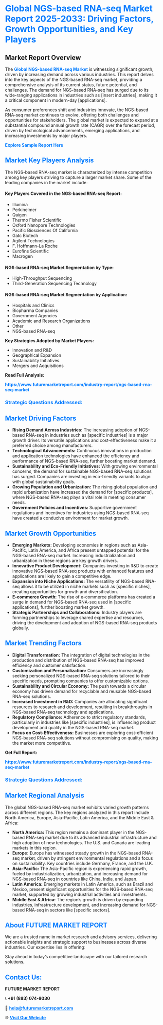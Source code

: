 <h1 style="color: #007BFF;">Global NGS-based RNA-seq Market Report 2025-2033: Driving Factors, Growth Opportunities, and Key Players</h1>

<section id="overview">
<h2>Market Report Overview</h2>
<p>The <a href="https://www.futuremarketreport.com/industry-report/ngs-based-rna-seq-market" style="color: #007BFF; text-decoration: none;"><strong>Global NGS-based RNA-seq Market</strong></a> is witnessing significant growth, driven by increasing demand across various industries. This report delves into the key aspects of the NGS-based RNA-seq market, providing a comprehensive analysis of its current status, future potential, and challenges. The demand for NGS-based RNA-seq has surged due to its wide-ranging applications in industries such as [insert industries], making it a critical component in modern-day [applications].</p>
<p>As consumer preferences shift and industries innovate, the NGS-based RNA-seq market continues to evolve, offering both challenges and opportunities for stakeholders. The global market is expected to expand at a substantial compound annual growth rate (CAGR) over the forecast period, driven by technological advancements, emerging applications, and increasing investments by major players.</p>
</section>

<section id="overview">
<p><a href="https://www.futuremarketreport.com/request-sample/reportId=122456" style="color: #007BFF; text-decoration: none;"><strong>Explore Sample Report Here</strong></a></p>
</section>

<section id="key-players">
<h2 style="color: #007BFF;">Market Key Players Analysis</h2>
<p>The NGS-based RNA-seq market is characterized by intense competition among key players striving to capture a larger market share. Some of the leading companies in the market include:</p>
<h4>Key Players Covered in the NGS-based RNA-seq Report:</h4>
<ul><li>Illumina</li><li>Perkinelmer</li><li>Qaigen</li><li>Thermo Fisher Scientific</li><li>Oxford Nanopore Technologies</li><li>Pacific Biosciences Of California</li><li>Gatc Biotech</li><li>Agilent Technologies</li><li>F. Hoffmann-La Roche</li><li>Eurofins Scientific</li><li>Macrogen</li></ul>
<h4>NGS-based RNA-seq Market Segmentation by Type:</h4>
<ul><li>High-Throughput Sequencing</li><li>Third-Generation Sequencing Technology</li></ul>

<h4>NGS-based RNA-seq Market Segmentation by Application:</h4>
<ul><li>Hospitals and Clinics</li><li>Biopharma Companies</li><li>Government Agencies</li><li>Academic and Research Organizations</li><li>Other</li><li>NGS-based RNA-seq</li></ul>
<p><strong>Key Strategies Adopted by Market Players:</strong></p>
<ul>
<li>Innovation and R&D</li>
<li>Geographical Expansion</li>
<li>Sustainability Initiatives</li>
<li>Mergers and Acquisitions</li>
</ul>
</section>

<section>
<p><strong>Read Full Analysis: </strong></p><a href="https://www.futuremarketreport.com/industry-report/ngs-based-rna-seq-market" style="color: #007BFF; text-decoration: none;"><strong>https://www.futuremarketreport.com/industry-report/ngs-based-rna-seq-market</strong></a>
<h3 style="color: #007BFF;">Strategic Questions Addressed:</h3>
</section>

<section id="driving-factors">
<h2 style="color: #007BFF;">Market Driving Factors</h2>
<ul>
<li><strong>Rising Demand Across Industries:</strong> The increasing adoption of NGS-based RNA-seq in industries such as [specific industries] is a major growth driver. Its versatile applications and cost-effectiveness make it a preferred choice among manufacturers.</li>
<li><strong>Technological Advancements:</strong> Continuous innovations in production and application technologies have enhanced the efficiency and performance of NGS-based RNA-seq, further boosting market demand.</li>
<li><strong>Sustainability and Eco-Friendly Initiatives:</strong> With growing environmental concerns, the demand for sustainable NGS-based RNA-seq solutions has surged. Companies are investing in eco-friendly variants to align with global sustainability goals.</li>
<li><strong>Growing Population and Urbanization:</strong> The rising global population and rapid urbanization have increased the demand for [specific products], where NGS-based RNA-seq plays a vital role in meeting consumer needs.</li>
<li><strong>Government Policies and Incentives:</strong> Supportive government regulations and incentives for industries using NGS-based RNA-seq have created a conducive environment for market growth.</li>
</ul>
</section>

<section id="growth-opportunities">
<h2 style="color: #007BFF;">Market Growth Opportunities</h2>
<ul>
<li><strong>Emerging Markets:</strong> Developing economies in regions such as Asia-Pacific, Latin America, and Africa present untapped potential for the NGS-based RNA-seq market. Increasing industrialization and urbanization in these regions are key growth drivers.</li>
<li><strong>Innovative Product Development:</strong> Companies investing in R&D to create innovative NGS-based RNA-seq products with enhanced features and applications are likely to gain a competitive edge.</li>
<li><strong>Expansion into Niche Applications:</strong> The versatility of NGS-based RNA-seq allows it to be utilized in niche markets such as [specific niches], creating opportunities for growth and diversification.</li>
<li><strong>E-commerce Growth:</strong> The rise of e-commerce platforms has created a surge in demand for NGS-based RNA-seq used in [specific applications], further boosting market growth.</li>
<li><strong>Strategic Partnerships and Collaborations:</strong> Industry players are forming partnerships to leverage shared expertise and resources, driving the development and adoption of NGS-based RNA-seq products globally.</li>
</ul>
</section>

<section id="trending-factors">
<h2 style="color: #007BFF;">Market Trending Factors</h2>
<ul>
<li><strong>Digital Transformation:</strong> The integration of digital technologies in the production and distribution of NGS-based RNA-seq has improved efficiency and customer satisfaction.</li>
<li><strong>Customization and Personalization:</strong> Consumers are increasingly seeking personalized NGS-based RNA-seq solutions tailored to their specific needs, prompting companies to offer customizable options.</li>
<li><strong>Sustainability and Circular Economy:</strong> The push towards a circular economy has driven demand for recyclable and reusable NGS-based RNA-seq solutions.</li>
<li><strong>Increased Investment in R&D:</strong> Companies are allocating significant resources to research and development, resulting in breakthroughs in NGS-based RNA-seq technology and applications.</li>
<li><strong>Regulatory Compliance:</strong> Adherence to strict regulatory standards, particularly in industries like [specific industries], is influencing product development and quality in the NGS-based RNA-seq market.</li>
<li><strong>Focus on Cost-Effectiveness:</strong> Businesses are exploring cost-efficient NGS-based RNA-seq solutions without compromising on quality, making the market more competitive.</li>
</ul>
</section>

<section>
<p><strong>Get Full Report: </strong></p><a href="https://www.futuremarketreport.com/industry-report/ngs-based-rna-seq-market" style="color: #007BFF; text-decoration: none;"><strong>https://www.futuremarketreport.com/industry-report/ngs-based-rna-seq-market</strong></a>
<h3 style="color: #007BFF;">Strategic Questions Addressed:</h3>
</section>


<section id="regional-analysis">
<h2 style="color: #007BFF;">Market Regional Analysis</h2>
<p>The global NGS-based RNA-seq market exhibits varied growth patterns across different regions. The key regions analyzed in this report include North America, Europe, Asia-Pacific, Latin America, and the Middle East & Africa:</p>
<ul>
<li><strong>North America:</strong> This region remains a dominant player in the NGS-based RNA-seq market due to its advanced industrial infrastructure and high adoption of new technologies. The U.S. and Canada are leading markets in this region.</li>
<li><strong>Europe:</strong> Europe has witnessed steady growth in the NGS-based RNA-seq market, driven by stringent environmental regulations and a focus on sustainability. Key countries include Germany, France, and the U.K.</li>
<li><strong>Asia-Pacific:</strong> The Asia-Pacific region is experiencing rapid growth, fueled by industrialization, urbanization, and increasing demand for NGS-based RNA-seq in countries like China, India, and Japan.</li>
<li><strong>Latin America:</strong> Emerging markets in Latin America, such as Brazil and Mexico, present significant opportunities for the NGS-based RNA-seq market, supported by growing industrial activities and investments.</li>
<li><strong>Middle East & Africa:</strong> The region’s growth is driven by expanding industries, infrastructure development, and increasing demand for NGS-based RNA-seq in sectors like [specific sectors].</li>
</ul>
</section>

<footer>
<h2 style="color: #007BFF;">About FUTURE MARKET REPORT</h2>
<p>We are a trusted name in market research and advisory services, delivering actionable insights and strategic support to businesses across diverse industries. Our expertise lies in offering:</p>

<p>Stay ahead in today’s competitive landscape with our tailored research solutions.</p>

<h2 style="color: #007BFF;">Contact Us:</h2>
<p><strong>FUTURE MARKET REPORT</strong></p>
<p>📞 <strong>+91 (883) 074-8030</strong></p>
<p>📧 <strong><a href="mailto:help@futuremarketreport.com" style="color: #007BFF;">help@futuremarketreport.com</a></strong></p>
<p>🌐 <strong><a href="https://www.futuremarketreport.com/" style="color: #007BFF;">Visit Our Website</a></strong></p>
</footer>